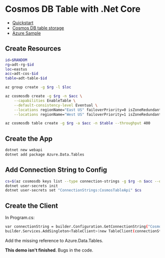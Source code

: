 # Cosmos DB Table with .Net Core

* [Quickstart](https://docs.microsoft.com/en-us/azure/cosmos-db/table/create-table-dotnet?tabs=azure-cli%2Cvisual-studio)
* [Cosmos DB table storage](https://docs.microsoft.com/en-us/azure/cosmos-db/scripts/cli/table/create)
* [Azure Sample](https://github.com/Azure-Samples/msdocs-azure-data-tables-sdk-dotnet)

## Create Resources

```sh
id=$RANDOM
rg=adt-rg-$id
loc=eastus
acc=adt-cos-$id
table=adt-table-$id

az group create -g $rg -l $loc

az cosmosdb create -g $rg -n $acc \
    --capabilities EnableTable \
    --default-consistency-level Eventual \
    --locations regionName="East US" failoverPriority=0 isZoneRedundant=False \
    --locations regionName="West US" failoverPriority=1 isZoneRedundant=False

az cosmosdb table create -g $rg -a $acc -n $table --throughput 400
```

## Create the App

```sh
dotnet new webapi
dotnet add package Azure.Data.Tables
```

## Add Connection String to Config

```sh
cs=$(az cosmosdb keys list --type connection-strings -g $rg -n $acc --query "connectionStrings[?description=='Primary Table Connection String'].connectionString" -o tsv)
dotnet user-secrets init
dotnet user-secrets set "ConnectionStrings:CosmosTableApi" $cs
```

## Create the Client

In Program.cs:

```sh
var connectionString = builder.Configuration.GetConnectionString("CosmosTableApi");
builder.Services.AddSingleton<TableClient>(new TableClient(connectionString, "WeatherData"));
```

Add the missing reference to Azure.Data.Tables.


**This demo isn't finished**. Bugs in the code.
